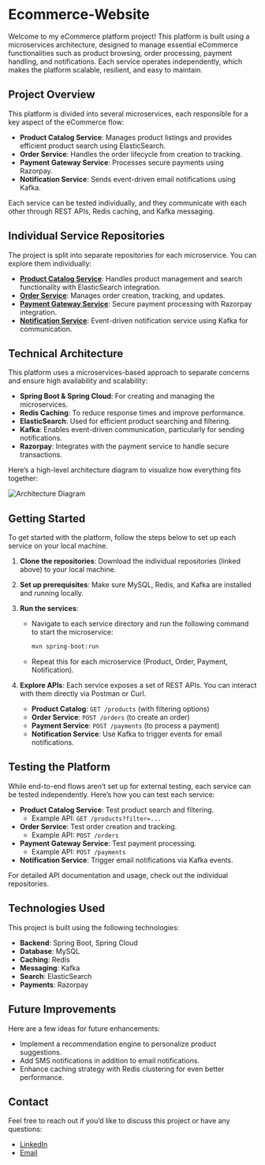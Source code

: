 # Ecommerce-Website

Welcome to my eCommerce platform project! This platform is built using a microservices architecture, designed to manage essential eCommerce functionalities such as product browsing, order processing, payment handling, and notifications. Each service operates independently, which makes the platform scalable, resilient, and easy to maintain.

## Project Overview

This platform is divided into several microservices, each responsible for a key aspect of the eCommerce flow:

- **Product Catalog Service**: Manages product listings and provides efficient product search using ElasticSearch.
- **Order Service**: Handles the order lifecycle from creation to tracking.
- **Payment Gateway Service**: Processes secure payments using Razorpay.
- **Notification Service**: Sends event-driven email notifications using Kafka.

Each service can be tested individually, and they communicate with each other through REST APIs, Redis caching, and Kafka messaging.

## Individual Service Repositories

The project is split into separate repositories for each microservice. You can explore them individually:

- [**Product Catalog Service**](link-to-product-service-repo): Handles product management and search functionality with ElasticSearch integration.
- [**Order Service**](link-to-order-service-repo): Manages order creation, tracking, and updates.
- [**Payment Gateway Service**](link-to-payment-service-repo): Secure payment processing with Razorpay integration.
- [**Notification Service**](link-to-notification-service-repo): Event-driven notification service using Kafka for communication.

## Technical Architecture

This platform uses a microservices-based approach to separate concerns and ensure high availability and scalability:

- **Spring Boot & Spring Cloud**: For creating and managing the microservices.
- **Redis Caching**: To reduce response times and improve performance.
- **ElasticSearch**: Used for efficient product searching and filtering.
- **Kafka**: Enables event-driven communication, particularly for sending notifications.
- **Razorpay**: Integrates with the payment service to handle secure transactions.

Here’s a high-level architecture diagram to visualize how everything fits together:

![Architecture Diagram](path-to-your-architecture-diagram.png)

## Getting Started

To get started with the platform, follow the steps below to set up each service on your local machine.

1. **Clone the repositories**: Download the individual repositories (linked above) to your local machine.
   
2. **Set up prerequisites**: Make sure MySQL, Redis, and Kafka are installed and running locally.

3. **Run the services**:
   - Navigate to each service directory and run the following command to start the microservice:
     ```bash
     mvn spring-boot:run
     ```
   
   - Repeat this for each microservice (Product, Order, Payment, Notification).

4. **Explore APIs**: Each service exposes a set of REST APIs. You can interact with them directly via Postman or Curl.

   - **Product Catalog**: `GET /products` (with filtering options)
   - **Order Service**: `POST /orders` (to create an order)
   - **Payment Service**: `POST /payments` (to process a payment)
   - **Notification Service**: Use Kafka to trigger events for email notifications.

## Testing the Platform

While end-to-end flows aren’t set up for external testing, each service can be tested independently. Here’s how you can test each service:

- **Product Catalog Service**: Test product search and filtering.
  - Example API: `GET /products?filter=...`
- **Order Service**: Test order creation and tracking.
  - Example API: `POST /orders`
- **Payment Gateway Service**: Test payment processing.
  - Example API: `POST /payments`
- **Notification Service**: Trigger email notifications via Kafka events.

For detailed API documentation and usage, check out the individual repositories.

## Technologies Used

This project is built using the following technologies:

- **Backend**: Spring Boot, Spring Cloud
- **Database**: MySQL
- **Caching**: Redis
- **Messaging**: Kafka
- **Search**: ElasticSearch
- **Payments**: Razorpay

## Future Improvements

Here are a few ideas for future enhancements:

- Implement a recommendation engine to personalize product suggestions.
- Add SMS notifications in addition to email notifications.
- Enhance caching strategy with Redis clustering for even better performance.

## Contact

Feel free to reach out if you’d like to discuss this project or have any questions:

- [LinkedIn](https://linkedin.com/in/yourusername)
- [Email](mailto:email@example.com)


